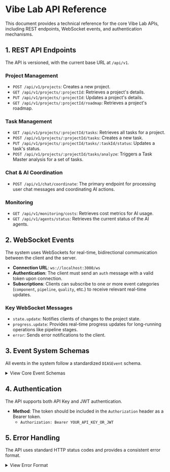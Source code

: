 # Vibe Lab API Reference

This document provides a technical reference for the core Vibe Lab APIs, including REST endpoints, WebSocket events, and authentication mechanisms.

## 1. REST API Endpoints

The API is versioned, with the current base URL at `/api/v1`.

### Project Management
*   `POST /api/v1/projects`: Creates a new project.
*   `GET /api/v1/projects/:projectId`: Retrieves a project's details.
*   `PUT /api/v1/projects/:projectId`: Updates a project's details.
*   `GET /api/v1/projects/:projectId/roadmap`: Retrieves a project's roadmap.

### Task Management
*   `GET /api/v1/projects/:projectId/tasks`: Retrieves all tasks for a project.
*   `POST /api/v1/projects/:projectId/tasks`: Creates a new task.
*   `PUT /api/v1/projects/:projectId/tasks/:taskId/status`: Updates a task's status.
*   `POST /api/v1/projects/:projectId/tasks/analyze`: Triggers a Task Master analysis for a set of tasks.

### Chat & AI Coordination
*   `POST /api/v1/chat/coordinate`: The primary endpoint for processing user chat messages and coordinating AI actions.

### Monitoring
*   `GET /api/v1/monitoring/costs`: Retrieves cost metrics for AI usage.
*   `GET /api/v1/agents/status`: Retrieves the current status of the AI agents.

## 2. WebSocket Events

The system uses WebSockets for real-time, bidirectional communication between the client and the server.

*   **Connection URL**: `ws://localhost:3000/ws`
*   **Authentication**: The client must send an `auth` message with a valid token upon connection.
*   **Subscriptions**: Clients can subscribe to one or more event categories (`component`, `pipeline`, `quality`, etc.) to receive relevant real-time updates.

### Key WebSocket Messages
*   `state.update`: Notifies clients of changes to the project state.
*   `progress.update`: Provides real-time progress updates for long-running operations like pipeline stages.
*   `error`: Sends error notifications to the client.

## 3. Event System Schemas

All events in the system follow a standardized `DIASEvent` schema.

<details>
<summary>View Core Event Schemas</summary>

### Base Event Schema
```typescript
interface DIASEvent {
  id: string;
  type: string; // e.g., 'component.created'
  category: EventCategory;
  source: string; // The service that emitted the event
  projectId: string;
  timestamp: Date;
  data: any;
  metadata?: {
    correlationId?: string;
    causationId?: string;
  }
}
```

### Component Event
```typescript
interface ComponentEvent extends DIASEvent {
  category: EventCategory.COMPONENT;
  type: 'component.created' | 'component.updated' | 'component.registered';
  data: {
    componentId: string;
    componentName: string;
    version: string;
    dependencies?: string[];
  }
}
```

### Pipeline Event
```typescript
interface PipelineEvent extends DIASEvent {
  category: EventCategory.PIPELINE;
  type: 'pipeline.started' | 'pipeline.stage.completed' | 'pipeline.failed';
  data: {
    pipelineId: string;
    stage?: string;
    duration?: number;
    error?: any;
  }
}
```
</details>

## 4. Authentication

The API supports both API Key and JWT authentication.

*   **Method**: The token should be included in the `Authorization` header as a Bearer token.
    *   `Authorization: Bearer YOUR_API_KEY_OR_JWT`

## 5. Error Handling

The API uses standard HTTP status codes and provides a consistent error format.

<details>
<summary>View Error Format</summary>

```json
{
  "error": {
    "code": "ERROR_CODE",
    "message": "A human-readable error message.",
    "details": {
      "field": "Additional context about the error."
    },
    "timestamp": "2025-01-28T10:00:00Z"
  }
}
```
</details>

